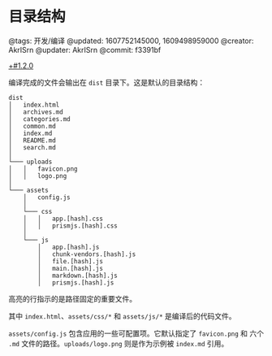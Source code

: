 # 目录结构

@tags: 开发/编译
@updated: 1607752145000, 1609498959000
@creator: AkrISrn
@updater: AkrISrn
@commit: f3391bf

[+#1.2.0](/snippets/version-when-last-update.md)

编译完成的文件会输出在 `dist` 目录下。这是默认的目录结构：

```text|2,15,18-19,22-27
dist
│   index.html
│   archives.md
│   categories.md
│   common.md
│   index.md
│   README.md
│   search.md
│
└─── uploads
│   │   favicon.png
│   │   logo.png
│
└─── assets
    │   config.js
    │
    └─── css
    │   │   app.[hash].css
    │   │   prismjs.[hash].css
    │
    └─── js
        │   app.[hash].js
        │   chunk-vendors.[hash].js
        │   file.[hash].js
        │   main.[hash].js
        │   markdown.[hash].js
        │   prismjs.[hash].js
```

高亮的行指示的是路径固定的重要文件。

其中 `index.html`、`assets/css/*` 和 `assets/js/*` 是编译后的代码文件。

`assets/config.js` 包含应用的一些可配置项。它默认指定了 `favicon.png` 和 六个 `.md` 文件的路径。`uploads/logo.png` 则是作为示例被 `index.md` 引用。
